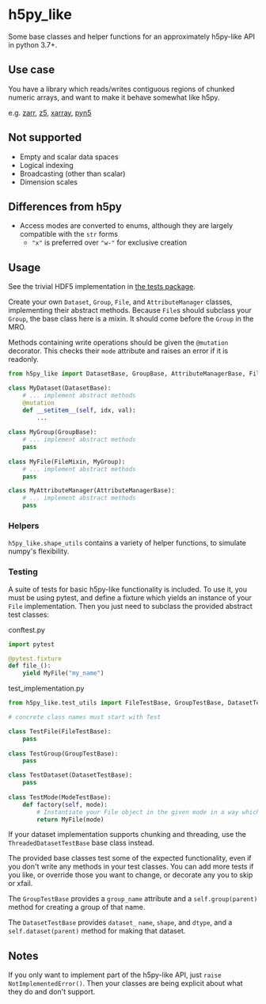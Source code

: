 # h5py_like

Some base classes and helper functions for an approximately h5py-like API in python 3.7+.

## Use case

You have a library which reads/writes contiguous regions of chunked numeric arrays,
 and want to make it behave somewhat like h5py.
 
e.g.
[zarr](https://github.com/zarr-developers/zarr), 
[z5](https://github.com/constantinpape/z5), 
[xarray](http://xarray.pydata.org/en/stable/),
[pyn5](https://github.com/pattonw/rust-pyn5)

## Not supported

- Empty and scalar data spaces
- Logical indexing
- Broadcasting (other than scalar)
- Dimension scales

## Differences from h5py

- Access modes are converted to enums, although they are largely compatible with the `str` forms
  - `"x"` is preferred over `"w-"` for exclusive creation

## Usage

See the trivial HDF5 implementation in [the tests package](./tests/h5_impl.py).

Create your own `Dataset`, `Group`, `File`, and `AttributeManager` classes, 
implementing their abstract methods.
Because `File`s should subclass your `Group`, the base class here is a mixin.
It should come before the `Group` in the MRO.

Methods containing write operations should be given the `@mutation` decorator.
This checks their `mode` attribute and raises an error if it is readonly.

```python
from h5py_like import DatasetBase, GroupBase, AttributeManagerBase, FileMixin, mutation

class MyDataset(DatasetBase):
    # ... implement abstract methods
    @mutation
    def __setitem__(self, idx, val):
        ...
    
class MyGroup(GroupBase):
    # ... implement abstract methods
    pass
    
class MyFile(FileMixin, MyGroup):
    # ... implement abstract methods
    pass

class MyAttributeManager(AttributeManagerBase):
    # ... implement abstract methods
    pass

```

### Helpers

`h5py_like.shape_utils` contains a variety of helper functions,
to simulate numpy's flexibility.

### Testing

A suite of tests for basic h5py-like functionality is included.
To use it, you must be using pytest, and define a fixture which yields an instance of your `File` implementation.
Then you just need to subclass the provided abstract test classes:

conftest.py

```python
import pytest

@pytest.fixture
def file_():
    yield MyFile("my_name")
```

test_implementation.py

```python
from h5py_like.test_utils import FileTestBase, GroupTestBase, DatasetTestBase, ModeTestBase

# concrete class names must start with Test

class TestFile(FileTestBase):
    pass
    
class TestGroup(GroupTestBase):
    pass

class TestDataset(DatasetTestBase):
    pass
    
class TestMode(ModeTestBase):
    def factory(self, mode):
        # Instantiate your File object in the given mode in a way which is repeatable within a method.
        return MyFile(mode)

```

If your dataset implementation supports chunking and threading, use the `ThreadedDatasetTestBase` base class instead.

The provided base classes test some of the expected functionality, even if you don't write any methods in your test classes.
You can add more tests if you like, or override those you want to change, or decorate any you to skip or xfail.

The `GroupTestBase` provides a `group_name` attribute and a `self.group(parent)` method for creating a group of that name.

The `DatasetTestBase` provides `dataset_` `name`, `shape`, and `dtype`, and a `self.dataset(parent)` method for making that dataset.


## Notes

If you only want to implement part of the h5py-like API, just `raise NotImplementedError()`.
Then your classes are being explicit about what they do and don't support. 
